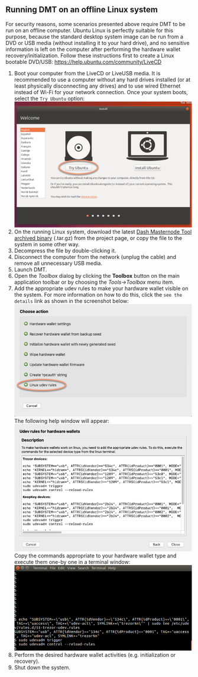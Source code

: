 ## Running DMT on an offline Linux system
For security reasons, some scenarios presented above require DMT to be run on an offline computer. Ubuntu Linux is perfectly suitable for this purpose, because the standard desktop system image can be run from a DVD or USB media (without installing it to your hard drive), and no sensitive information is left on the computer after performing the hardware wallet recovery/initialization. Follow these instructions first to create a Linux bootable DVD/USB: https://help.ubuntu.com/community/LiveCD

1. Boot your computer from the LiveCD or LiveUSB media. It is recommended to use a computer without any hard drives installed (or at least physically disconnecting any drives) and to use wired Ethernet instead of Wi-Fi for your network connection.
  Once your system boots, select the `Try Ubuntu` option:  
  ![Ubuntu - boot](img/ubuntu-live-cd-boot.png)
2. On the running Linux system, download the latest [Dash Masternode Tool archived binary](https://github.com/Bertrand256/dash-masternode-tool/releases) (.tar.gz) from the project page, or copy the file to the system in some other way.
3. Decompress the file by double-clicking it.
4. Disconnect the computer from the network (unplug the cable) and remove all unnecessary USB media.
5. Launch DMT.
6. Open the *Toolbox* dialog by clicking the **Toolbox** button on the main application toolbar or by choosing the *Tools->Toolbox* menu item.
7. Add the appropriate udev rules to make your hardware wallet visible on the system. For more information on how to do this, click the `see the details` link as shown in the screenshot below:  
  ![Ubuntu - boot](img/ubuntu-live-cd-udev.png)  
  The following help window will appear:  
  ![Ubuntu - boot](img/ubuntu-live-cd-udev-help.png)  
  Copy the commands appropriate to your hardware wallet type and execute them one-by one in a terminal window:  
  ![Ubuntu - boot](img/ubuntu-live-cd-udev-exec.png)
8. Perform the desired hardware wallet activities (e.g. initialization or recovery).
9. Shut down the system.

